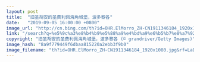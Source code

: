 ```yaml
---
layout: post
title:  "旧圣胡安的圣费利佩海角城堡，波多黎各"
date:   "2019-09-05 16:00:00 +0800"
image_url: "http://cn.bing.com/th?id=OHR.ElMorro_ZH-CN1911346184_1920x1080.jpg&rf=LaDigue_1920x1080.jpg&pid=hp"
link: "/search?q=%e5%9c%a3%e8%b4%b9%e5%88%a9%e4%bd%a9%e6%b5%b7%e8%a7%92%e5%9f%8e%e5%a0%a1&form=hpcapt&mkt=zh-cn"
copyright: "旧圣胡安的圣费利佩海角城堡，波多黎各 (© grandriver/Getty Images)"
image_hash: "8a9f779449f6dbaa815220a2ebb3f9b0"
image_filename: "th?id=OHR.ElMorro_ZH-CN1911346184_1920x1080.jpg&rf=LaDigue_1920x1080.jpg&pid=hp"
---
```

